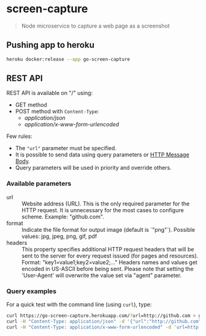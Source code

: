 # screen-capture
> Node microservice to capture a web page as a screenshot

## Pushing app to heroku

```bash
heroku docker:release --app go-screen-capture
```

## REST API

REST API is available on "/" using:

* GET method
* POST method with `Content-Type`:
    * *application/json*
    * *application/x-www-form-urlencoded*

Few rules:

* The `"url"` parameter must be specified.
* It is possible to send data using query parameters or [HTTP Message Body](https://en.wikipedia.org/wiki/HTTP_message_body).
* Query parameters will be used in priority and override others.


### Available parameters

<dl>

  <dt>url</dt>
  <dd>Website address (URL). This is the only required parameter for the HTTP request. It is unnecessary for the most cases to configure scheme. Example: "github.com".</dd>

  <dt>format</dt>
  <dd>Indicate the file format for output image (default is `"png"`). Possible values: jpg, jpeg, png, gif, pdf</dd>

  <dt>headers</dt>
  <dd>This property specifies additional HTTP request headers that will be sent to the server for every request issued (for pages and resources). Format: "key1=value1;key2=value2;..." Headers names and values get encoded in US-ASCII before being sent. Please note that setting the 'User-Agent' will overwrite the value set via "agent" parameter.</dd>


### Query examples

For a quick test with the command line (using `curl`), type:

```bash
curl https://go-screen-capture.herokuapp.com/?url=http://github.com > github.png
curl -H "Content-Type: application/json" -d '{"url":"http://github.com"}' https://go-screen-capture.herokuapp.com/ > github.png
curl -H "Content-Type: application/x-www-form-urlencoded" -d 'url=http://github.com' https://go-screen-capture.herokuapp.com/ > github.png
```
